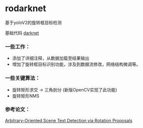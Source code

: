# rodarknet
基于yoloV2的旋转框目标检测

基础代码 [darknet](https://github.com/AlexeyAB/darknet)

###  一些工作：  
*  添加了详细注释，从数据加载至结果输出
*  增加了旋转框目标识别功能，涉及到数据流修改，网络结构微调等。

###  一些关键算法：
*  旋转矩形求交 -> 三角剖分 (新版OpenCV实现了此功能)
*  旋转矩形NMS


### 参考论文：
[Arbitrary-Oriented Scene Text Detection via Rotation Proposals](https://arxiv.org/abs/1703.01086)